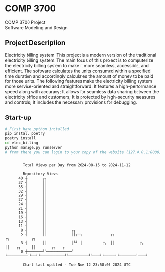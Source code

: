 # COMP 3700
COMP 3700 Project  
Software Modeling and Design
## Project Description
Electricity billing system: This project is a modern version of the traditional electricity billing system. The main focus of this project is to computerize the electricity billing system to make it more seamless, accessible, and efficient. The software calculates the units consumed within a specified time duration and accordingly calculates the amount of money to be paid for those units. The following features make the electricity billing system more service-oriented and straightforward: It features a high-performance speed along with accuracy; It allows for seamless data sharing between the electricity office and customers; It is protected by high-security measures and controls; It includes the necessary provisions for debugging.

## Start-up
```bash
# First have python installed
pip install poetry
poetry install
cd elec_billing
python manage.py runserver
# from there you can login to your copy of the website (127.0.0.1:8000), default creds are admin/admin
```

```

        Total Views per Day from 2024-08-15 to 2024-11-12

        Repository Views
      40 ┼       ╭╮
      37 ┤       ││
      35 ┤       ││
      32 ┤       ││
      29 ┤       ││
      27 ┤       ││
      24 ┤       ││
      21 ┤       ││
      19 ┤       ││
      16 ┤       ││
      13 ┤       ││
      11 ┤       ││
       8 ┤       ││           ╭╮
       5 ┤       ││           ││╭─╮             ╭╮                      ╭╮          ╭╮
       3 ┤       ││           │╰╯ │         ╭╮  ││           ╭╮         ││   ╭╮     ││       ╭╮   ╭
       0 ┼───────╯╰───────────╯   ╰─────────╯╰──╯╰───────────╯╰─────────╯╰───╯╰─────╯╰───────╯╰───╯

        Chart last updated - Tue Nov 12 23:58:06 2024 UTC
        
```
